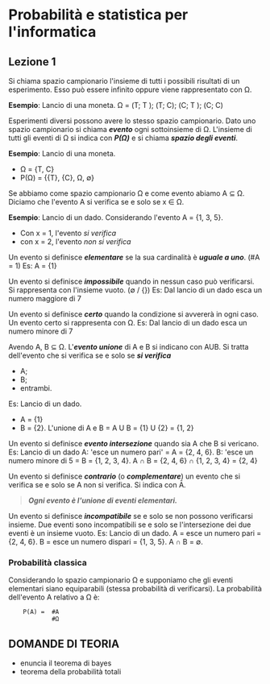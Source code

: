 # Probabilità e statistica per l'informatica

## Lezione 1

Si chiama spazio campionario l'insieme di tutti i possibili risultati di un esperimento.
Esso può essere infinito oppure viene rappresentato con Ω.

**Esempio**: Lancio di una moneta.
Ω = (T; T ); (T; C); (C; T ); (C; C)

Esperimenti diversi possono avere lo stesso spazio campionario.
Dato uno spazio campionario si chiama **_evento_** ogni sottoinsieme di Ω.
L'insieme di tutti gli eventi di Ω si indica con **_P(Ω)_** e si chiama **_spazio degli eventi_**.

**Esempio**: Lancio di una moneta.

- Ω = {T, C}
- P(Ω) = {{T}, {C}, Ω, ∅}

Se abbiamo come spazio campionario Ω e come evento abiamo A ⊆ Ω.
Diciamo che l'evento A si verifica se e solo se x ∈ Ω.

**Esempio**: Lancio di un dado.
Considerando l'evento A = {1, 3, 5}.

- Con x = 1, l'evento _si verifica_
- con x = 2, l'evento _non si verifica_

Un evento si definisce **_elementare_** se la sua cardinalità è **_uguale a uno_**. (#A = 1)
Es: A = {1}

Un evento si definisce **_impossibile_** quando in nessun caso può verificarsi.
Si rappresenta con l'insieme vuoto. (∅ / {})
Es: Dal lancio di un dado esca un numero maggiore di 7

Un evento si definisce **_certo_** quando la condizione si avvererà in ogni caso.
Un evento certo si rappresenta con Ω.
Es: Dal lancio di un dado esca un numero minore di 7

Avendo A, B ⊆ Ω.
L'**_evento unione_** di A e B si indicano con AUB.
Si tratta dell'evento che si verifica se e solo se **_si verifica_**

- A;
- B;
- entrambi.

Es: Lancio di un dado.

- A = {1}
- B = {2}.
L'unione di A e B = A U B = {1} U {2} = {1, 2}

Un evento si definisce **_evento intersezione_** quando sia A che B si vericano.
Es: Lancio di un dado
A: 'esce un numero pari' = A = {2, 4, 6}.
B: 'esce un numero minore di 5 = B = {1, 2, 3, 4}.
A ∩ B = {2, 4, 6} ∩ {1, 2, 3, 4} = {2, 4}

Un evento si definisce **_contrario_** (o **_complementare_**) un evento che si verifica se e solo se A non si verifica.
Si indica con Ā.

> **_Ogni evento è l'unione di eventi elementari._**

Un evento si definisce **_incompatibile_** se e solo se non possono verificarsi insieme.
Due eventi sono incompatibili se e solo se l'intersezione dei due eventi è un insieme vuoto.
Es: Lancio di un dado.
A = esce un numero pari = {2, 4, 6}.
B = esce un numero dispari = {1, 3, 5}.
A ∩ B = ∅.

### Probabilità classica

Considerando lo spazio campionario Ω e supponiamo che gli eventi elementari siano equiparabili (stessa probabilità di verificarsi).
La probabilità dell'evento A relativo a Ω è:

```
    P(A) =  #A
            #Ω  
```

##  DOMANDE DI TEORIA

- enuncia il teorema di bayes
- teorema della probabilità totali
